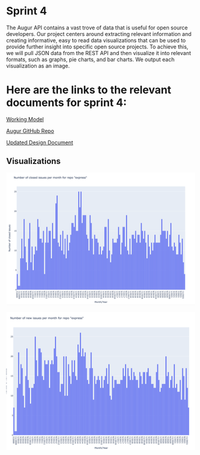 # Sprint 4

The Augur API contains a vast trove of data that is useful for open source developers. 
Our project centers around extracting relevant information and creating informative, easy to read data visualizations that can be used to provide further insight into specific open source projects. 
To achieve this, we will pull JSON data from the REST API and then visualize it into relevant formats, such as graphs, pie charts, and bar charts. 
We output each visualization as an image.

# Here are the links to the relevant documents for sprint 4:

[Working Model](http://project4320.eastus.cloudapp.azure.com/)

[Augur GitHub Repo](https://github.com/ashprayaga/augur)

[Updated Design Document](https://docs.google.com/document/d/1odypIgyCCF-ZZHVI5jvof50nNXBzfTE94_u8RUlrV1Y/edit)

## Visualizations

![Number of Closed Issues per Month](https://raw.githubusercontent.com/RyanBHuynh/CS-4320-Semester-Project/sprint3/number%20of%20closed%20issues%20test.png)

![Number of New Issues Test](https://raw.githubusercontent.com/RyanBHuynh/CS-4320-Semester-Project/sprint3/number%20of%20new%20issues%20test.png)
